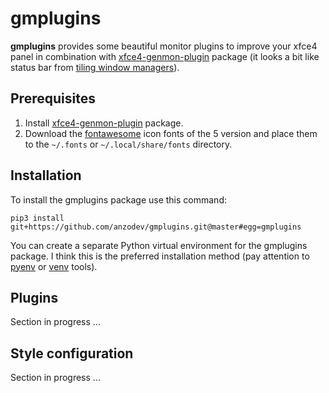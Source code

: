 # gmplugins

**gmplugins** provides some beautiful monitor plugins to improve your xfce4 panel in combination with [xfce4-genmon-plugin](https://docs.xfce.org/panel-plugins/xfce4-genmon-plugin/start) package (it looks a bit like status bar from [tiling window managers](https://wiki.archlinux.org/title/Window_manager#Tiling_window_managers)).


## Prerequisites

1. Install [xfce4-genmon-plugin](https://docs.xfce.org/panel-plugins/xfce4-genmon-plugin/start) package.
1. Download the [fontawesome](https://fontawesome.com/) icon fonts of the 5 version and place them to the `~/.fonts` or `~/.local/share/fonts` directory.


## Installation

To install the gmplugins package use this command:
```
pip3 install git+https://github.com/anzodev/gmplugins.git@master#egg=gmplugins
```

You can create a separate Python virtual environment for the gmplugins package. I think this is the preferred installation method (pay attention to [pyenv](https://github.com/pyenv/pyenv) or [venv](https://docs.python.org/3/library/venv.html) tools).


## Plugins

Section in progress ...


## Style configuration

Section in progress ... 
